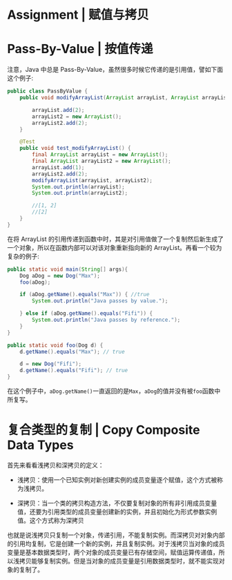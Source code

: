# Assignment | 赋值与拷贝

# Pass-By-Value | 按值传递

注意，Java 中总是 Pass-By-Value，虽然很多时候它传递的是引用值，譬如下面这个例子:

```java
public class PassByValue {
    public void modifyArrayList(ArrayList arrayList, ArrayList arrayList2) {

        arrayList.add(2);
        arrayList2 = new ArrayList();
        arrayList2.add(2);
    }

    @Test
    public void test_modifyArrayList() {
        final ArrayList arrayList = new ArrayList();
        final ArrayList arrayList2 = new ArrayList();
        arrayList.add(1);
        arrayList2.add(2);
        modifyArrayList(arrayList, arrayList2);
        System.out.println(arrayList);
        System.out.println(arrayList2);

        //[1, 2]
        //[2]
    }
}
```

在将 ArrayList 的引用传递到函数中时，其是对引用值做了一个复制然后新生成了一个对象，所以在函数内部可以对该对象重新指向新的 ArrayList。再看一个较为复杂的例子:

```java
public static void main(String[] args){
    Dog aDog = new Dog("Max");
    foo(aDog);

    if (aDog.getName().equals("Max")) { //true
        System.out.println("Java passes by value.");

    } else if (aDog.getName().equals("Fifi")) {
        System.out.println("Java passes by reference.");
    }
}

public static void foo(Dog d) {
    d.getName().equals("Max"); // true

    d = new Dog("Fifi");
    d.getName().equals("Fifi"); // true
}
```

在这个例子中，`aDog.getName()`一直返回的是`Max`，`aDog`的值并没有被`foo`函数中所复写。

# 复合类型的复制 | Copy Composite Data Types

首先来看看浅拷贝和深拷贝的定义：

- 浅拷贝：使用一个已知实例对新创建实例的成员变量逐个赋值，这个方式被称为浅拷贝。

- 深拷贝：当一个类的拷贝构造方法，不仅要复制对象的所有非引用成员变量值，还要为引用类型的成员变量创建新的实例，并且初始化为形式参数实例值。这个方式称为深拷贝

也就是说浅拷贝只复制一个对象，传递引用，不能复制实例。而深拷贝对对象内部的引用均复制，它是创建一个新的实例，并且复制实例。对于浅拷贝当对象的成员变量是基本数据类型时，两个对象的成员变量已有存储空间，赋值运算传递值，所以浅拷贝能够复制实例。但是当对象的成员变量是引用数据类型时，就不能实现对象的复制了。
